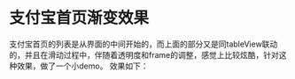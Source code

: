 # 支付宝首页渐变效果
支付宝首页的列表是从界面的中间开始的，而上面的部分又是同tableView联动的，并且在滑动过程中，伴随着透明度和frame的调整，感觉上比较炫酷，针对这种效果，做了一个小demo。
效果如下：


